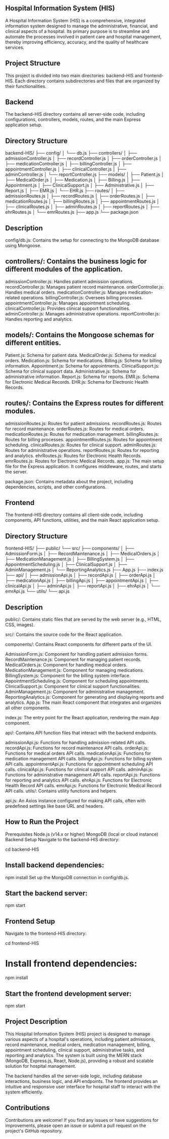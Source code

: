 ## Hospital Information System (HIS)
A Hospital Information System (HIS) is a comprehensive, integrated information system designed to manage the administrative, financial, and clinical aspects of a hospital. Its primary purpose is to streamline and automate the processes involved in patient care and hospital management, thereby improving efficiency, accuracy, and the quality of healthcare services.
## Project Structure
This project is divided into two main directories: backend-HIS and frontend-HIS. Each directory contains subdirectories and files that are organized by their functionalities.

## Backend
The backend-HIS directory contains all server-side code, including configurations, controllers, models, routes, and the main Express application setup.

## Directory Structure

backend-HIS/
├── config/
│   └── db.js
├── controllers/
│   ├── admissionController.js
│   ├── recordController.js
│   ├── orderController.js
│   ├── medicationController.js
│   ├── billingController.js
│   ├── appointmentController.js
│   ├── clinicalController.js
│   ├── adminController.js
│   └── reportController.js
├── models/	
│   ├── Patient.js
│   ├── MedicalOrder.js
│   ├── Medication.js
│   ├── Billing.js
│   ├── Appointment.js
│   ├── ClinicalSupport.js
│   ├── Administrative.js
│   ├── Report.js
│   ├── EMR.js
│   └── EHR.js
├── routes/
│   ├── admissionRoutes.js
│   ├── recordRoutes.js
│   ├── orderRoutes.js
│   ├── medicationRoutes.js
│   ├── billingRoutes.js
│   ├── appointmentRoutes.js
│   ├── clinicalRoutes.js
│   ├── adminRoutes.js
│   ├── reportRoutes.js
│   ├── ehrRoutes.js
│   └── emrRoutes.js
├── app.js
└── package.json
## Description
config/db.js: Contains the setup for connecting to the MongoDB database using Mongoose.

## controllers/: Contains the business logic for different modules of the application.

admissionController.js: Handles patient admission operations.
recordController.js: Manages patient record maintenance.
orderController.js: Handles medical orders.
medicationController.js: Manages medication-related operations.
billingController.js: Oversees billing processes.
appointmentController.js: Manages appointment scheduling.
clinicalController.js: Provides clinical support functionalities.
adminController.js: Manages administrative operations.
reportController.js: Handles reporting and analytics.
## models/: Contains the Mongoose schemas for different entities.

Patient.js: Schema for patient data.
MedicalOrder.js: Schema for medical orders.
Medication.js: Schema for medications.
Billing.js: Schema for billing information.
Appointment.js: Schema for appointments.
ClinicalSupport.js: Schema for clinical support data.
Administrative.js: Schema for administrative information.
Report.js: Schema for reports.
EMR.js: Schema for Electronic Medical Records.
EHR.js: Schema for Electronic Health Records.
## routes/: Contains the Express routes for different modules.

admissionRoutes.js: Routes for patient admissions.
recordRoutes.js: Routes for record maintenance.
orderRoutes.js: Routes for medical orders.
medicationRoutes.js: Routes for medication management.
billingRoutes.js: Routes for billing processes.
appointmentRoutes.js: Routes for appointment scheduling.
clinicalRoutes.js: Routes for clinical support.
adminRoutes.js: Routes for administrative operations.
reportRoutes.js: Routes for reporting and analytics.
ehrRoutes.js: Routes for Electronic Health Records.
emrRoutes.js: Routes for Electronic Medical Records.
app.js: The main setup file for the Express application. It configures middleware, routes, and starts the server.

package.json: Contains metadata about the project, including dependencies, scripts, and other configurations.

## Frontend
The frontend-HIS directory contains all client-side code, including components, API functions, utilities, and the main React application setup.

## Directory Structure

frontend-HIS/
├── public/
└── src/
    ├── components/
    │   ├── AdmissionForm.js
    │   ├── RecordMaintenance.js
    │   ├── MedicalOrders.js
    │   ├── MedicationManagement.js
    │   ├── BillingSystem.js
    │   ├── AppointmentScheduling.js
    │   ├── ClinicalSupport.js
    │   ├── AdminManagement.js
    │   └── ReportingAnalytics.js
    ├── App.js
    ├── index.js
    ├── api/
    │   ├── admissionApi.js
    │   ├── recordApi.js
    │   ├── orderApi.js
    │   ├── medicationApi.js
    │   ├── billingApi.js
    │   ├── appointmentApi.js
    │   ├── clinicalApi.js
    │   ├── adminApi.js
    │   ├── reportApi.js
    │   ├── ehrApi.js
    │   └── emrApi.js
    └── utils/
        └── api.js
## Description
public/: Contains static files that are served by the web server (e.g., HTML, CSS, images).

src/: Contains the source code for the React application.

components/: Contains React components for different parts of the UI.

AdmissionForm.js: Component for handling patient admission forms.
RecordMaintenance.js: Component for managing patient records.
MedicalOrders.js: Component for handling medical orders.
MedicationManagement.js: Component for managing medications.
BillingSystem.js: Component for the billing system interface.
AppointmentScheduling.js: Component for scheduling appointments.
ClinicalSupport.js: Component for clinical support functionalities.
AdminManagement.js: Component for administrative management.
ReportingAnalytics.js: Component for generating and displaying reports and analytics.
App.js: The main React component that integrates and organizes all other components.

index.js: The entry point for the React application, rendering the main App component.

api/: Contains API function files that interact with the backend endpoints.

admissionApi.js: Functions for handling admission-related API calls.
recordApi.js: Functions for record maintenance API calls.
orderApi.js: Functions for medical orders API calls.
medicationApi.js: Functions for medication management API calls.
billingApi.js: Functions for billing system API calls.
appointmentApi.js: Functions for appointment scheduling API calls.
clinicalApi.js: Functions for clinical support API calls.
adminApi.js: Functions for administrative management API calls.
reportApi.js: Functions for reporting and analytics API calls.
ehrApi.js: Functions for Electronic Health Record API calls.
emrApi.js: Functions for Electronic Medical Record API calls.
utils/: Contains utility functions and helpers.

api.js: An Axios instance configured for making API calls, often with predefined settings like base URL and headers.
## How to Run the Project
Prerequisites
Node.js (v14.x or higher)
MongoDB (local or cloud instance)
Backend Setup
Navigate to the backend-HIS directory:

cd backend-HIS
## Install backend dependencies:

npm install
Set up the MongoDB connection in config/db.js.

## Start the backend server:

npm start
## Frontend Setup
Navigate to the frontend-HIS directory:

cd frontend-HIS
# Install frontend dependencies:

npm install
## Start the frontend development server:

npm start
## Project Description
This Hospital Information System (HIS) project is designed to manage various aspects of a hospital's operations, including patient admissions, record maintenance, medical orders, medication management, billing, appointment scheduling, clinical support, administrative tasks, and reporting and analytics. The system is built using the MERN stack (MongoDB, Express.js, React, Node.js), providing a robust and scalable solution for hospital management.

The backend handles all the server-side logic, including database interactions, business logic, and API endpoints. The frontend provides an intuitive and responsive user interface for hospital staff to interact with the system efficiently.

## Contributions
Contributions are welcome! If you find any issues or have suggestions for improvements, please open an issue or submit a pull request on the project's GitHub repository.

